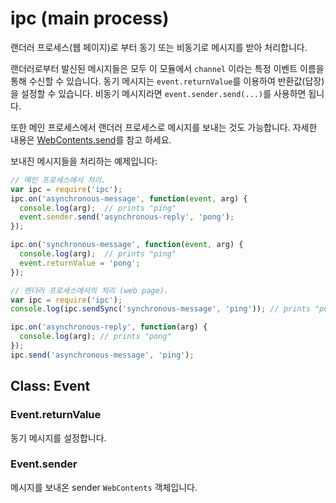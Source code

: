 ﻿# ipc (main process)

랜더러 프로세스(웹 페이지)로 부터 동기 또는 비동기로 메시지를 받아 처리합니다.

랜더러로부터 발신된 메시지들은 모두 이 모듈에서 `channel` 이라는 특정 이벤트 이름을 통해 수신할 수 있습니다.
동기 메시지는 `event.returnValue`를 이용하여 반환값(답장)을 설정할 수 있습니다. 비동기 메시지라면 `event.sender.send(...)`를 사용하면 됩니다.

또한 메인 프로세스에서 랜더러 프로세스로 메시지를 보내는 것도 가능합니다.
자세한 내용은 [WebContents.send](browser-window-ko.md#webcontentssendchannel-args)를 참고 하세요.

보내진 메시지들을 처리하는 예제입니다:

```javascript
// 메인 프로세스에서 처리.
var ipc = require('ipc');
ipc.on('asynchronous-message', function(event, arg) {
  console.log(arg);  // prints "ping"
  event.sender.send('asynchronous-reply', 'pong');
});

ipc.on('synchronous-message', function(event, arg) {
  console.log(arg);  // prints "ping"
  event.returnValue = 'pong';
});
```

```javascript
// 랜더러 프로세스에서의 처리 (web page).
var ipc = require('ipc');
console.log(ipc.sendSync('synchronous-message', 'ping')); // prints "pong"

ipc.on('asynchronous-reply', function(arg) {
  console.log(arg); // prints "pong"
});
ipc.send('asynchronous-message', 'ping');
```

## Class: Event

### Event.returnValue

동기 메시지를 설정합니다.

### Event.sender

메시지를 보내온 sender `WebContents` 객체입니다.
